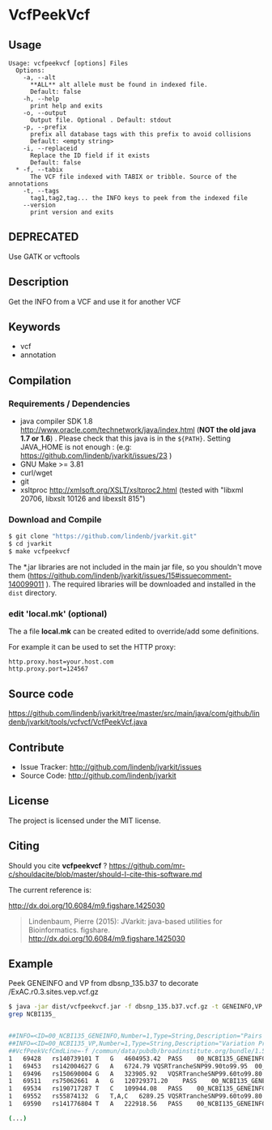 # VcfPeekVcf


## Usage

```
Usage: vcfpeekvcf [options] Files
  Options:
    -a, --alt
      **ALL** alt allele must be found in indexed file.
      Default: false
    -h, --help
      print help and exits
    -o, --output
      Output file. Optional . Default: stdout
    -p, --prefix
      prefix all database tags with this prefix to avoid collisions
      Default: <empty string>
    -i, --replaceid
      Replace the ID field if it exists
      Default: false
  * -f, --tabix
      The VCF file indexed with TABIX or tribble. Source of the annotations
    -t, --tags
      tag1,tag2,tag... the INFO keys to peek from the indexed file
    --version
      print version and exits

```


## DEPRECATED

Use GATK or vcftools

## Description

Get the INFO from a VCF and use it for another VCF


## Keywords

 * vcf
 * annotation


## Compilation

### Requirements / Dependencies

* java compiler SDK 1.8 http://www.oracle.com/technetwork/java/index.html (**NOT the old java 1.7 or 1.6**) . Please check that this java is in the `${PATH}`. Setting JAVA_HOME is not enough : (e.g: https://github.com/lindenb/jvarkit/issues/23 )
* GNU Make >= 3.81
* curl/wget
* git
* xsltproc http://xmlsoft.org/XSLT/xsltproc2.html (tested with "libxml 20706, libxslt 10126 and libexslt 815")


### Download and Compile

```bash
$ git clone "https://github.com/lindenb/jvarkit.git"
$ cd jvarkit
$ make vcfpeekvcf
```

The *.jar libraries are not included in the main jar file, so you shouldn't move them (https://github.com/lindenb/jvarkit/issues/15#issuecomment-140099011 ).
The required libraries will be downloaded and installed in the `dist` directory.

### edit 'local.mk' (optional)

The a file **local.mk** can be created edited to override/add some definitions.

For example it can be used to set the HTTP proxy:

```
http.proxy.host=your.host.com
http.proxy.port=124567
```
## Source code 

https://github.com/lindenb/jvarkit/tree/master/src/main/java/com/github/lindenb/jvarkit/tools/vcfvcf/VcfPeekVcf.java

## Contribute

- Issue Tracker: http://github.com/lindenb/jvarkit/issues
- Source Code: http://github.com/lindenb/jvarkit

## License

The project is licensed under the MIT license.

## Citing

Should you cite **vcfpeekvcf** ? https://github.com/mr-c/shouldacite/blob/master/should-I-cite-this-software.md

The current reference is:

http://dx.doi.org/10.6084/m9.figshare.1425030

> Lindenbaum, Pierre (2015): JVarkit: java-based utilities for Bioinformatics. figshare.
> http://dx.doi.org/10.6084/m9.figshare.1425030


## Example

Peek GENEINFO and VP from dbsnp_135.b37 to decorate /ExAC.r0.3.sites.vep.vcf.gz


```bash
$ java -jar dist/vcfpeekvcf.jar -f dbsnp_135.b37.vcf.gz -t GENEINFO,VP -p 00_NCBI135_  -i ExAC.r0.3.sites.vep.vcf.gz |\
grep NCBI135_ 


##INFO=<ID=00_NCBI135_GENEINFO,Number=1,Type=String,Description="Pairs each of gene symbol:gene id.  The gene symbol and id are delimited by a colon (:) and each pair is delimited by a vertical bar (|)">
##INFO=<ID=00_NCBI135_VP,Number=1,Type=String,Description="Variation Property">
##VcfPeekVcfCmdLine=-f /commun/data/pubdb/broadinstitute.org/bundle/1.5/b37/dbsnp_135.b37.vcf.gz -t GENEINFO,VP -p 00_NCBI135_ -i /commun/data/pubdb/broadinstitute.org/exac/0.3/ExAC.r0.3.sites.vep.vcf.gz
1	69428	rs140739101	T	G	4604953.42	PASS	00_NCBI135_GENEINFO=.;00_NCBI135_VP=050200000004040000000100;AC=2141;AC_AFR=20;AC_AMR=53;AC_Adj=1985;AC_EAS=0;AC_FIN=166;AC_Het=493;AC_Hom=746;AC_NFE=1668;AC_OTH=17;AC_SAS=61;AF=0.022;AN=99358;AN_AFR=7834;AN_AMR=6588;AN_Adj=80618;AN_EAS=8396;AN_FIN=3590;AN_NFE=41104;AN_OTH=626;AN_SAS=12480;BaseQRankSum=2.19;ClippingRankSum=-4.240e-01;DB;DP=1131603;FS=11.924;GQ_HIST=1523|6341|94|79|1292|32|35|13|11|10|20|12|24526|8836|2118|1909|782|234|274|1538,7|17|25|10|7|6|16|4|9|5|15|10|6|2|7|4|7|1|5|1190;GQ_MEAN=75.91;GQ_STDDEV=202.08;Het_AFR=10;Het_AMR=11;Het_EAS=0;Het_FIN=28;Het_NFE=418;Het_OTH=5;Het_SAS=21;Hom_AFR=5;Hom_AMR=21;Hom_EAS=0;Hom_FIN=69;Hom_NFE=625;Hom_OTH=6;Hom_SAS=20;InbreedingCoeff=0.3731;MQ=27.17;MQ0=0;MQRankSum=-1.014e+00;NCC=18661;QD=14.64;ReadPosRankSum=1.08;VQSLOD=44.51;culprit=MQ
1	69453	rs142004627	G	A	6724.79	VQSRTrancheSNP99.90to99.95	00_NCBI135_GENEINFO=.;00_NCBI135_VP=050200000004000000000100;AC=12;AC_AFR=3;AC_AMR=4;AC_Adj=7;AC_EAS=0;AC_FIN=0;AC_Het=1;AC_Hom=3;AC_NFE=0;AC_OTH=0;AC_SAS=0;AF=1.181e-04;AN=101644;AN_AFR=7954;AN_AMR=6638;AN_Adj=81032;AN_EAS=8402;AN_FIN=3606;AN_NFE=41318;AN_OTH=626;AN_SAS=12488;BaseQRankSum=0.742;ClippingRankSum=-6.150e-01;DB;DP=1001026;FS=90.555;GQ_HIST=1494|6818|211|263|1616|53|26|16|8|3|4|3|25002|9059|2178|1982|821|251|319|695,1|0|0|0|1|1|1|0|1|0|0|0|0|0|0|0|1|0|0|2;GQ_MEAN=53.93;GQ_STDDEV=24.34;Het_AFR=1;Het_AMR=0;Het_EAS=0;Het_FIN=0;Het_NFE=0;Het_OTH=0;Het_SAS=0;Hom_AFR=1;Hom_AMR=2;Hom_EAS=0;Hom_FIN=0;Hom_NFE=0;Hom_OTH=0;Hom_SAS=0;InbreedingCoeff=0.0192;MQ=28.57;MQ0=0;MQRankSum=1.54;NCC=17104;QD=22.95;ReadPosRankSum=-4.060e-01;VQSLOD=-4.645e+01;culprit=FS
1	69496	rs150690004	G	A	323905.92	VQSRTrancheSNP99.60to99.80	00_NCBI135_GENEINFO=.;00_NCBI135_VP=050200000004040000000100;AC=62;AC_AFR=46;AC_AMR=11;AC_Adj=59;AC_EAS=0;AC_FIN=0;AC_Het=35;AC_Hom=12;AC_NFE=2;AC_OTH=0;AC_SAS=0;AF=6.729e-04;AN=92132;AN_AFR=7748;AN_AMR=6566;AN_Adj=79928;AN_EAS=8388;AN_FIN=3570;AN_NFE=40582;AN_OTH=624;AN_SAS=12450;BaseQRankSum=2.12;ClippingRankSum=-1.529e+00;DB;DP=991114;FS=8.274;GQ_HIST=893|4697|202|135|905|245|364|326|147|307|231|164|22619|8691|2105|1925|794|250|316|750,0|0|0|0|1|0|0|0|0|1|1|0|0|0|0|1|0|0|0|46;GQ_MEAN=57.92;GQ_STDDEV=73.03;Het_AFR=24;Het_AMR=9;Het_EAS=0;Het_FIN=0;Het_NFE=2;Het_OTH=0;Het_SAS=0;Hom_AFR=11;Hom_AMR=1;Hom_EAS=0;Hom_FIN=0;Hom_NFE=0;Hom_OTH=0;Hom_SAS=0;InbreedingCoeff=0.0180;MQ=40.87;MQ0=0;MQRankSum=1.84;NCC=23714;NEGATIVE_TRAIN_SITE;QD=32.93;ReadPosRankSum=2.93;VQSLOD=-3.741e+00;culprit=MQ
1	69511	rs75062661	A	G	120729371.20	PASS	00_NCBI135_GENEINFO=OR4F5:79501;00_NCBI135_VP=050200000000000110000100;AC=75589;AC_AFR=4392;AC_AMR=6155;AC_Adj=72743;AC_EAS=8379;AC_FIN=3289;AC_Het=1789;AC_Hom=35477;AC_NFE=37731;AC_OTH=572;AC_SAS=12225;AF=0.894;AN=84570;AN_AFR=7392;AN_AMR=6474;AN_Adj=77432;AN_EAS=8384;AN_FIN=3320;AN_NFE=38832;AN_OTH=596;AN_SAS=12434;BaseQRankSum=0.831;ClippingRankSum=1.06;DB;DP=3157075;FS=23.500;GQ_HIST=1057|1461|500|275|204|94|127|139|117|163|175|204|1594|421|305|431|495|416|553|33554,71|556|484|263|161|89|124|138|114|159|175|198|273|346|295|424|491|416|553|33550;GQ_MEAN=224.54;GQ_STDDEV=255.92;Het_AFR=1030;Het_AMR=157;Het_EAS=5;Het_FIN=11;Het_NFE=461;Het_OTH=12;Het_SAS=113;Hom_AFR=1681;Hom_AMR=2999;Hom_EAS=4187;Hom_FIN=1639;Hom_NFE=18635;Hom_OTH=280;Hom_SAS=6056;InbreedingCoeff=0.6382;MQ=31.34;MQ0=0;MQRankSum=-4.020e-01;NCC=29303;QD=26.34;ReadPosRankSum=-1.106e+00;VQSLOD=131.28;culprit=FS
1	69534	rs190717287	T	C	109944.08	PASS	00_NCBI135_GENEINFO=.;00_NCBI135_VP=050200000000000010000100;AC=27;AC_AFR=0;AC_AMR=0;AC_Adj=26;AC_EAS=26;AC_FIN=0;AC_Het=20;AC_Hom=3;AC_NFE=0;AC_OTH=0;AC_SAS=0;AF=3.005e-04;AN=89844;AN_AFR=7810;AN_AMR=6532;AN_Adj=78908;AN_EAS=8392;AN_FIN=3344;AN_NFE=39788;AN_OTH=606;AN_SAS=12436;BaseQRankSum=5.94;ClippingRankSum=0.131;DB;DP=1383040;FS=0.000;GQ_HIST=424|4210|191|117|539|33|26|18|3|4|1|2|28777|7095|1331|1167|439|98|77|370,0|0|0|0|0|0|0|0|0|0|0|0|1|0|0|0|0|0|0|23;GQ_MEAN=58.29;GQ_STDDEV=53.52;Het_AFR=0;Het_AMR=0;Het_EAS=20;Het_FIN=0;Het_NFE=0;Het_OTH=0;Het_SAS=0;Hom_AFR=0;Hom_AMR=0;Hom_EAS=3;Hom_FIN=0;Hom_NFE=0;Hom_OTH=0;Hom_SAS=0;InbreedingCoeff=0.0081;MQ=38.81;MQ0=0;MQRankSum=0.393;NCC=26044;QD=16.32;ReadPosRankSum=0.777;VQSLOD=-1.477e+00;culprit=MQ
1	69552	rs55874132	G	T,A,C	6289.25	VQSRTrancheSNP99.60to99.80	00_NCBI135_GENEINFO=OR4F5:79501;00_NCBI135_VP=050300000000040400000100;AC=3,3,5;AC_AFR=0,0,0;AC_AMR=3,0,0;AC_Adj=3,3,0;AC_EAS=0,0,0;AC_FIN=0,0,0;AC_Het=1,1,0,0,0,0;AC_Hom=1,1,0;AC_NFE=0,0,0;AC_OTH=0,0,0;AC_SAS=0,3,0;AF=3.308e-05,3.308e-05,5.514e-05;AN=90684;AN_AFR=7828;AN_AMR=6546;AN_Adj=79012;AN_EAS=8394;AN_FIN=3354;AN_NFE=39846;AN_OTH=606;AN_SAS=12438;BaseQRankSum=0.736;ClippingRankSum=0.198;DB;DP=1383162;FS=1.848;GQ_HIST=533|4275|91|84|874|13|15|4|2|0|1|0|28889|7105|1334|1168|438|98|75|343,0|0|0|0|0|0|0|0|0|0|0|0|0|0|0|0|0|0|0|2,0|0|0|0|0|0|0|0|0|0|0|0|0|0|0|0|0|0|0|2,1|2|0|0|0|0|0|0|0|0|0|0|0|0|0|0|0|0|0|0;GQ_MEAN=57.16;GQ_STDDEV=20.29;Het_AFR=0,0,0,0,0,0;Het_AMR=1,0,0,0,0,0;Het_EAS=0,0,0,0,0,0;Het_FIN=0,0,0,0,0,0;Het_NFE=0,0,0,0,0,0;Het_OTH=0,0,0,0,0,0;Het_SAS=0,1,0,0,0,0;Hom_AFR=0,0,0;Hom_AMR=1,0,0;Hom_EAS=0,0,0;Hom_FIN=0,0,0;Hom_NFE=0,0,0;Hom_OTH=0,0,0;Hom_SAS=0,1,0;InbreedingCoeff=0.0345;MQ=30.21;MQ0=0;MQRankSum=-1.231e+00;NCC=25596;QD=9.65;ReadPosRankSum=0.920;VQSLOD=-2.686e+00;culprit=MQ
1	69590	rs141776804	T	A	222918.56	PASS	00_NCBI135_GENEINFO=.;00_NCBI135_VP=050200000004000000000100;AC=110;AC_AFR=1;AC_AMR=102;AC_Adj=103;AC_EAS=0;AC_FIN=0;AC_Het=37;AC_Hom=33;AC_NFE=0;AC_OTH=0;AC_SAS=0;AF=1.172e-03;AN=93836;AN_AFR=7862;AN_AMR=8636;AN_Adj=83862;AN_EAS=8438;AN_FIN=3596;AN_NFE=41696;AN_OTH=630;AN_SAS=13004;BaseQRankSum=0.266;ClippingRankSum=-8.820e-01;DB;DP=1437071;FS=0.000;GQ_HIST=150|4009|30|54|880|37|22|5|6|8|9|15|30709|7422|1387|1208|454|97|77|339,1|2|0|2|0|0|0|0|0|1|0|1|1|0|0|0|0|0|0|68;GQ_MEAN=58.94;GQ_STDDEV=53.31;Het_AFR=1;Het_AMR=36;Het_EAS=0;Het_FIN=0;Het_NFE=0;Het_OTH=0;Het_SAS=0;Hom_AFR=0;Hom_AMR=33;Hom_EAS=0;Hom_FIN=0;Hom_NFE=0;Hom_OTH=0;Hom_SAS=0;InbreedingCoeff=0.0538;MQ=39.62;MQ0=0;MQRankSum=0.559;NCC=23145;QD=18.54;ReadPosRankSum=0.033;VQSLOD=-2.401e-01;culprit=MQ

(...)


